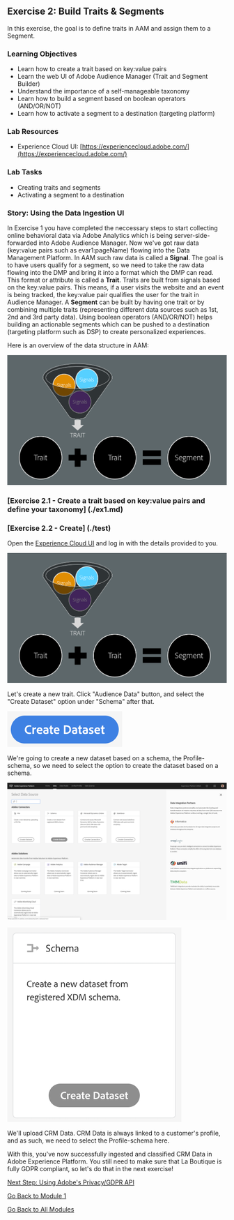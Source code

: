 ## Exercise 2: Build Traits & Segments
In this exercise, the goal is to define traits in AAM and assign them to a Segment.

### Learning Objectives

- Learn how to create a trait based on key:value pairs
- Learn the web UI of Adobe Audience Manager (Trait and Segment Builder)
- Understand the importance of a self-manageable taxonomy
- Learn how to build a segment based on boolean operators (AND/OR/NOT)
- Learn how to activate a segment to a destination (targeting platform)

### Lab Resources

- Experience Cloud UI: [https://experiencecloud.adobe.com/](https://experiencecloud.adobe.com/)

### Lab Tasks

- Creating traits and segments
- Activating a segment to a destination

### Story: Using the Data Ingestion UI

In Exercise 1 you have completed the neccessary steps to start collecting online behavioral data via Adobe Analytics which is being server-side-forwarded into Adobe Audience Manager. Now we've got raw data (key:value pairs such as evar1:pageName) flowing into the Data Management Platform. In AAM such raw data is called a **Signal**. The goal is to have users qualify for a segment, so we need to take the raw data flowing into the DMP and bring it into a format which the DMP can read. This format or attribute is called a **Trait**. Traits are built from signals based on the key:value pairs. This means, if a user visits the website and an event is being tracked, the key:value pair qualifies the user for the trait in Audience Manager. A **Segment** can be built by having one trait or by combining multiple traits (representing different data sources such as 1st, 2nd and 3rd party data). Using boolean operators (AND/OR/NOT) helps building an actionable segments which can be pushed to a destination (targeting platform such as DSP) to create personalized experiences.

Here is an overview of the data structure in AAM:

![Data Ingestion](./images/traits.png)

### [Exercise 2.1 - Create a trait based on key:value pairs and define your taxonomy] (./ex1.md)

### [Exercise 2.2 - Create] (./test)

Open the [Experience Cloud UI](https://experiencecloud.adobe.com) and log in with the details provided to you. 

![Data Ingestion](./images/traits.png)

Let's create a new trait. Click "Audience Data" button, and select the "Create Dataset" option under "Schema" after that.

![Data Ingestion](./images/createdataset.png)

We're going to create a new dataset based on a schema, the Profile-schema, so we need to select the option to create the dataset based on a schema.

![Data Ingestion](./images/datasetschema.png)

![Data Ingestion](./images/datasetschemadtl.png)

We'll upload CRM Data. CRM Data is always linked to a customer's profile, and as such, we need to select the Profile-schema here.


With this, you've now successfully ingested and classified CRM Data in Adobe Experience Platform. You still need to make sure that La Boutique is fully GDPR compliant, so let's do that in the next exercise!

[Next Step: Using Adobe's Privacy/GDPR API](../gdpr/README.md)

[Go Back to Module 1](../README.md)

[Go Back to All Modules](/../../)



